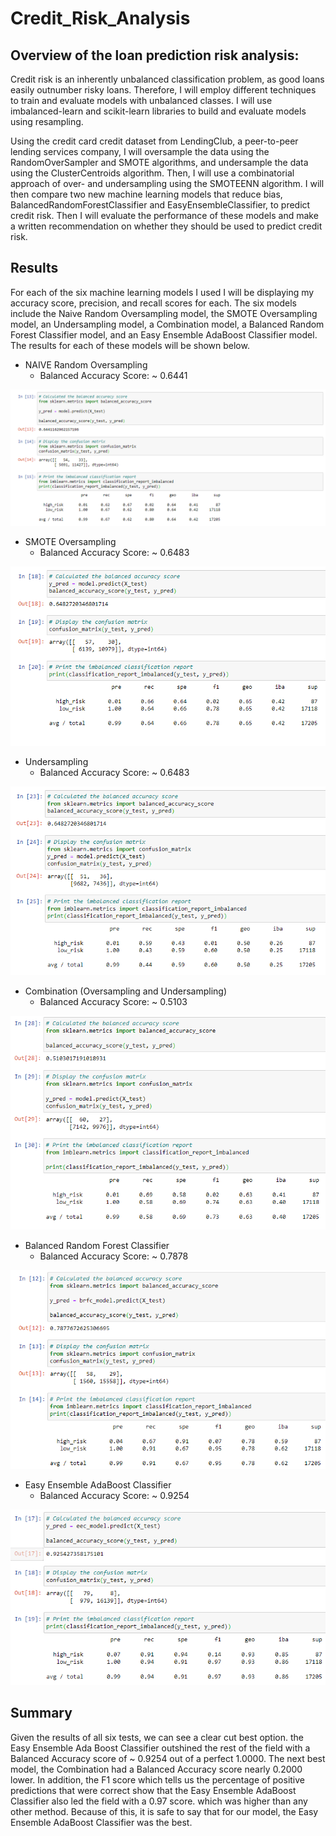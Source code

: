 # Credit_Risk_Analysis

## Overview of the loan prediction risk analysis:
Credit risk is an inherently unbalanced classification problem, as good loans easily outnumber risky loans. Therefore, I will employ different techniques to train and evaluate models with unbalanced classes. I will use imbalanced-learn and scikit-learn libraries to build and evaluate models using resampling.

Using the credit card credit dataset from LendingClub, a peer-to-peer lending services company, I will oversample the data using the RandomOverSampler and SMOTE algorithms, and undersample the data using the ClusterCentroids algorithm. Then, I will use a combinatorial approach of over- and undersampling using the SMOTEENN algorithm. I will then compare two new machine learning models that reduce bias, BalancedRandomForestClassifier and EasyEnsembleClassifier, to predict credit risk. Then I will evaluate the performance of these models and make a written recommendation on whether they should be used to predict credit risk.

## Results
For each of the six machine learning models I used I will be displaying my accuracy score, precision, and recall scores for each. The six models include the Naive Random Oversampling model, the SMOTE Oversampling model, an Undersampling model, a Combination model, a Balanced Random Forest Classifier model, and an Easy Ensemble AdaBoost Classifier model. The results for each of these models will be shown below.

* NAIVE Random Oversampling
    * Balanced Accuracy Score: ~ 0.6441
  
![NaiveRandomOversampling](Resources/NaiveRandomOversampling.PNG)
  
* SMOTE Oversampling
  * Balanced Accuracy Score: ~ 0.6483
 
![SMOTEOversampling](Resources/SMOTEOversampling.PNG)
  
* Undersampling
  * Balanced Accuracy Score: ~ 0.6483
  
![Undersampling](Resources/Undersampling.PNG)
  
* Combination (Oversampling and Undersampling)
  * Balanced Accuracy Score: ~ 0.5103
  
![Combination](Resources/Combination.PNG)
  
* Balanced Random Forest Classifier
  * Balanced Accuracy Score: ~ 0.7878
  
![BalancedRandomForestClassifier](Resources/BalancedRandomForestClassifier.PNG)
  
* Easy Ensemble AdaBoost Classifier
  * Balanced Accuracy Score: ~ 0.9254
  
![EasyEnsembleAdaBoostClassifier](Resources/EasyEnsembleAdaBoostClassifier.PNG)


## Summary
Given the results of all six tests, we can see a clear cut best option. the Easy Ensemble Ada Boost Classifier outshined the rest of the field with a Balanced Accuracy score of ~ 0.9254 out of a perfect 1.0000. The next best model, the Combination had a Balanced Accuracy score nearly 0.2000 lower. In addition, the F1 score which tells us the percentage of positive predictions that were correct show that the Easy Ensemble AdaBoost Classifier also led the field with a 0.97 score. which was higher than any other method. Because of this, it is safe to say that for our model, the Easy Ensemble AdaBoost Classifier was the best.
